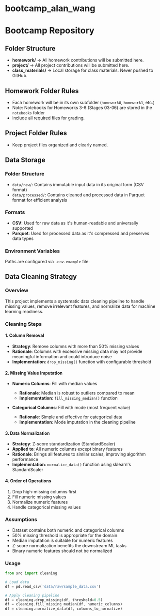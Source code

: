 # bootcamp_alan_wang

# Bootcamp Repository
## Folder Structure
- **homework/** → All homework contributions will be submitted here.
- **project/** → All project contributions will be submitted here.
- **class_materials/** → Local storage for class materials. Never pushed to
GitHub.

## Homework Folder Rules
- Each homework will be in its own subfolder (`homework0`, `homework1`, etc.)
- Note: Notebooks for Homeworks 3-6 (Stages 03-06) are stored in the `notebooks` folder
- Include all required files for grading.

## Project Folder Rules
- Keep project files organized and clearly named.

## Data Storage

### Folder Structure
- `data/raw/`: Contains immutable input data in its original form (CSV format)
- `data/processed/`: Contains cleaned and processed data in Parquet format for efficient analysis

### Formats
- **CSV**: Used for raw data as it's human-readable and universally supported
- **Parquet**: Used for processed data as it's compressed and preserves data types

### Environment Variables
Paths are configured via `.env.example` file:

## Data Cleaning Strategy

### Overview
This project implements a systematic data cleaning pipeline to handle missing values, remove irrelevant features, and normalize data for machine learning readiness.

### Cleaning Steps

#### 1. Column Removal
- **Strategy**: Remove columns with more than 50% missing values
- **Rationale**: Columns with excessive missing data may not provide meaningful information and could introduce noise
- **Implementation**: `drop_missing()` function with configurable threshold

#### 2. Missing Value Imputation
- **Numeric Columns**: Fill with median values
  - **Rationale**: Median is robust to outliers compared to mean
  - **Implementation**: `fill_missing_median()` function

- **Categorical Columns**: Fill with mode (most frequent value)
  - **Rationale**: Simple and effective for categorical data
  - **Implementation**: Mode imputation in the cleaning pipeline

#### 3. Data Normalization
- **Strategy**: Z-score standardization (StandardScaler)
- **Applied to**: All numeric columns except binary features
- **Rationale**: Brings all features to similar scales, improving algorithm performance
- **Implementation**: `normalize_data()` function using sklearn's StandardScaler

#### 4. Order of Operations
1. Drop high-missing columns first
2. Fill numeric missing values
3. Normalize numeric features
4. Handle categorical missing values

### Assumptions
- Dataset contains both numeric and categorical columns
- 50% missing threshold is appropriate for the domain
- Median imputation is suitable for numeric features
- Z-score normalization benefits the downstream ML tasks
- Binary numeric features should not be normalized

### Usage
```python
from src import cleaning

# Load data
df = pd.read_csv('data/raw/sample_data.csv')

# Apply cleaning pipeline
df = cleaning.drop_missing(df, threshold=0.5)
df = cleaning.fill_missing_median(df, numeric_columns)
df = cleaning.normalize_data(df, columns_to_normalize)
```